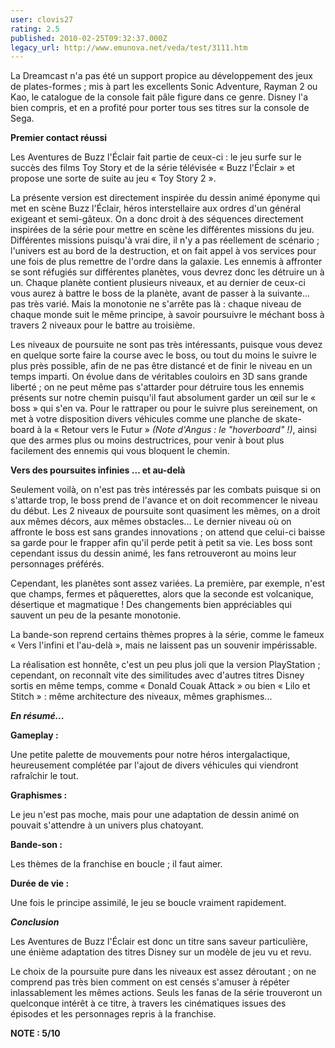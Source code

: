```yaml
---
user: clovis27
rating: 2.5
published: 2010-02-25T09:32:37.000Z
legacy_url: http://www.emunova.net/veda/test/3111.htm
---
```

La Dreamcast n'a pas été un support propice au développement des jeux de plates-formes ; mis à part les excellents Sonic Adventure, Rayman 2 ou Kao, le catalogue de la console fait pâle figure dans ce genre. Disney l'a bien compris, et en a profité pour porter tous ses titres sur la console de Sega.  

  

**Premier contact réussi**  

  

Les Aventures de Buzz l'Éclair fait partie de ceux-ci : le jeu surfe sur le succès des films Toy Story et de la série télévisée « Buzz l'Éclair » et propose une sorte de suite au jeu « Toy Story 2 ».  

  

La présente version est directement inspirée du dessin animé éponyme qui met en scène Buzz l'Éclair, héros interstellaire aux ordres d'un général exigeant et semi-gâteux. On a donc droit à des séquences directement inspirées de la série pour mettre en scène les différentes missions du jeu. Différentes missions puisqu'à vrai dire, il n'y a pas réellement de scénario ; l'univers est au bord de la destruction, et on fait appel à vos services pour une fois de plus remettre de l'ordre dans la galaxie. Les ennemis à affronter se sont réfugiés sur différentes planètes, vous devrez donc les détruire un à un. Chaque planète contient plusieurs niveaux, et au dernier de ceux-ci vous aurez à battre le boss de la planète, avant de passer à la suivante... pas très varié. Mais la monotonie ne s'arrête pas là : chaque niveau de chaque monde suit le même principe, à savoir poursuivre le méchant boss à travers 2 niveaux pour le battre au troisième.  

  

Les niveaux de poursuite ne sont pas très intéressants, puisque vous devez en quelque sorte faire la course avec le boss, ou tout du moins le suivre le plus près possible, afin de ne pas être distancé et de finir le niveau en un temps imparti. On évolue dans de véritables couloirs en 3D sans grande liberté ; on ne peut même pas s'attarder pour détruire tous les ennemis présents sur notre chemin puisqu'il faut absolument garder un œil sur le « boss » qui s'en va. Pour le rattraper ou pour le suivre plus sereinement, on met à votre disposition divers véhicules comme une planche de skate-board à la « Retour vers le Futur » _(Note d'Angus : le "hoverboard" !)_, ainsi que des armes plus ou moins destructrices, pour venir à bout plus facilement des ennemis qui vous bloquent le chemin.  

  

**Vers des poursuites infinies ... et au-delà**  

  

Seulement voilà, on n'est pas très intéressés par les combats puisque si on s'attarde trop, le boss prend de l'avance et on doit recommencer le niveau du début. Les 2 niveaux de poursuite sont quasiment les mêmes, on a droit aux mêmes décors, aux mêmes obstacles... Le dernier niveau où on affronte le boss est sans grandes innovations ; on attend que celui-ci baisse sa garde pour le frapper afin qu'il perde petit à petit sa vie. Les boss sont cependant issus du dessin animé, les fans retrouveront au moins leur personnages préférés.  

  

Cependant, les planètes sont assez variées. La première, par exemple, n'est que champs, fermes et pâquerettes, alors que la seconde est volcanique, désertique et magmatique ! Des changements bien appréciables qui sauvent un peu de la pesante monotonie.  

  

La bande-son reprend certains thèmes propres à la série, comme le fameux « Vers l'infini et l'au-delà », mais ne laissent pas un souvenir impérissable.  

  

La réalisation est honnête, c'est un peu plus joli que la version PlayStation ; cependant, on reconnaît vite des similitudes avec d'autres titres Disney sortis en même temps, comme « Donald Couak Attack » ou bien « Lilo et Stitch » : même architecture des niveaux, mêmes graphismes...  

  

  

**_En résumé..._**  

  

**Gameplay :**  

Une petite palette de mouvements pour notre héros intergalactique, heureusement complétée par l'ajout de divers véhicules qui viendront rafraîchir le tout.  

  

**Graphismes :**  

Le jeu n'est pas moche, mais pour une adaptation de dessin animé on pouvait s'attendre à un univers plus chatoyant.  

  

**Bande-son :**  

Les thèmes de la franchise en boucle ; il faut aimer.  

  

**Durée de vie :**  

Une fois le principe assimilé, le jeu se boucle vraiment rapidement.  

  

**_Conclusion_**  

  

Les Aventures de Buzz l'Éclair est donc un titre sans saveur particulière, une énième adaptation des titres Disney sur un modèle de jeu vu et revu.  

Le choix de la poursuite pure dans les niveaux est assez déroutant ; on ne comprend pas très bien comment on est censés s'amuser à répéter inlassablement les mêmes actions. Seuls les fanas de la série trouveront un quelconque intérêt à ce titre, à travers les cinématiques issues des épisodes et les personnages repris à la franchise.  

  

**NOTE : 5/10**
